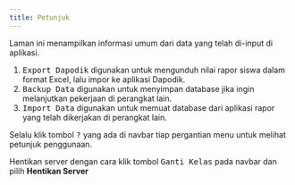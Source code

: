 ```yaml
---
title: Petunjuk
---
```


Laman ini menampilkan informasi umum dari data yang telah di-input di aplikasi.

1. <kbd class="kbd">Export Dapodik</kbd> digunakan untuk mengunduh nilai rapor siswa dalam format Excel, lalu impor ke aplikasi Dapodik.
2. <kbd class="kbd">Backup Data</kbd> digunakan untuk menyimpan database jika ingin melanjutkan pekerjaan di perangkat lain.
3. <kbd class="kbd">Import Data</kbd> digunakan untuk memuat database dari aplikasi rapor yang telah dikerjakan di perangkat lain.

Selalu klik tombol <kbd class="kbd">?</kbd> yang ada di navbar tiap pergantian menu untuk melihat petunjuk penggunaan.

Hentikan server dengan cara klik tombol <kbd class="kbd">Ganti Kelas</kbd> pada navbar dan pilih **Hentikan Server**